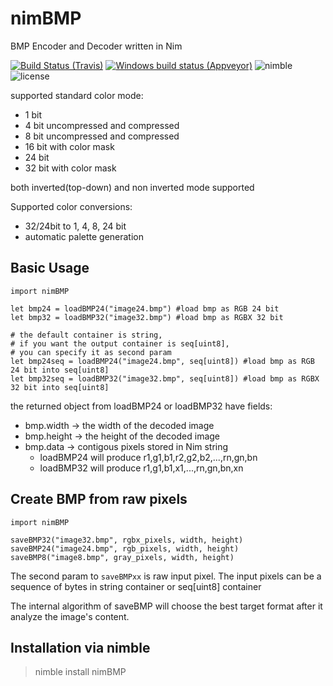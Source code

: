 # nimBMP
BMP Encoder and Decoder written in Nim

[![Build Status (Travis)](https://img.shields.io/travis/jangko/nimBMP/master.svg?label=Linux%20/%20macOS "Linux/macOS build status (Travis)")](https://travis-ci.org/jangko/nimBMP)
[![Windows build status (Appveyor)](https://img.shields.io/appveyor/ci/jangko/nimBMP/master.svg?label=Windows "Windows build status (Appveyor)")](https://ci.appveyor.com/project/jangko/nimBMP)
![nimble](https://img.shields.io/badge/available%20on-nimble-yellow.svg?style=flat-square)
![license](https://img.shields.io/github/license/citycide/cascade.svg?style=flat-square)

supported standard color mode:

  - 1 bit
  - 4 bit uncompressed and compressed
  - 8 bit uncompressed and compressed
  - 16 bit with color mask
  - 24 bit
  - 32 bit with color mask

both inverted(top-down) and non inverted mode supported

Supported color conversions:

- 32/24bit to 1, 4, 8, 24 bit
- automatic palette generation


## Basic Usage

```nimrod
import nimBMP

let bmp24 = loadBMP24("image24.bmp") #load bmp as RGB 24 bit
let bmp32 = loadBMP32("image32.bmp") #load bmp as RGBX 32 bit

# the default container is string,
# if you want the output container is seq[uint8],
# you can specify it as second param
let bmp24seq = loadBMP24("image24.bmp", seq[uint8]) #load bmp as RGB 24 bit into seq[uint8]
let bmp32seq = loadBMP32("image32.bmp", seq[uint8]) #load bmp as RGBX 32 bit into seq[uint8]

```

the returned object from loadBMP24 or loadBMP32 have fields:
  - bmp.width  -> the width of the decoded image
  - bmp.height -> the height of the decoded image
  - bmp.data   -> contigous pixels stored in Nim string
     * loadBMP24 will produce r1,g1,b1,r2,g2,b2,...,rn,gn,bn
     * loadBMP32 will produce r1,g1,b1,x1,...,rn,gn,bn,xn


## Create BMP from raw pixels

```nimrod
import nimBMP

saveBMP32("image32.bmp", rgbx_pixels, width, height)
saveBMP24("image24.bmp", rgb_pixels, width, height)
saveBMP8("image8.bmp", gray_pixels, width, height)
```

The second param to `saveBMPxx` is raw input pixel.
The input pixels can be a sequence of bytes in string container or seq[uint8] container

The internal algorithm of saveBMP will choose the best target format after it analyze the image's content.

## Installation via nimble
> nimble install nimBMP

